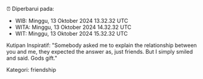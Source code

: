 ⏰ Diperbarui pada:
- WIB: Minggu, 13 Oktober 2024 13.32.32 UTC
- WITA: Minggu, 13 Oktober 2024 14.32.32 UTC
- WIT: Minggu, 13 Oktober 2024 15.32.32 UTC

Kutipan Inspiratif:
"Somebody asked me to explain the relationship between you and me, they expected the answer as, just friends. But I simply smiled and said. Gods gift."


Kategori: friendship

